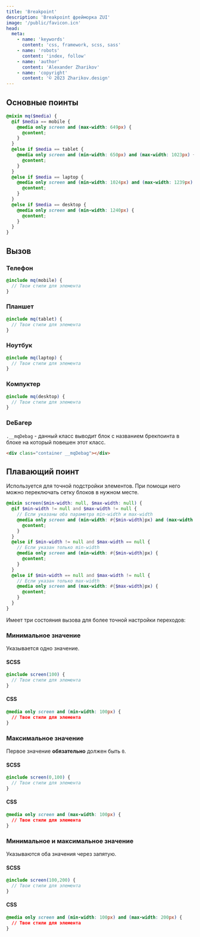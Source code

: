 ```yaml
---
title: 'Breakpoint'
description: 'Breakpoint фрейморка ZUI'
image: '/public/favicon.icn'
head:
  meta:
    - name: 'keywords'
      content: 'css, framework, scss, sass'
    - name: 'robots'
      content: 'index, follow'
    - name: 'author'
      content: 'Alexander Zharikov'
    - name: 'copyright'
      content: '© 2023 Zharikov.design'
---
```


## Основные поинты
```scss
@mixin mq($media) {
  @if $media == mobile {
    @media only screen and (max-width: 649px) {
      @content;
    }
  }
  @else if $media == tablet {
    @media only screen and (min-width: 650px) and (max-width: 1023px) {
      @content;
    }
  }
  @else if $media == laptop {
    @media only screen and (min-width: 1024px) and (max-width: 1239px) {
      @content;
    }
  }
  @else if $media == desktop {
    @media only screen and (min-width: 1240px) {
      @content;
    }
  }
}
```
## Вызов
### Телефон 
```scss
@include mq(mobile) {
  // Твои стили для элемента
}
```
### Планшет
```scss
@include mq(tablet) {
  // Твои стили для элемента
}
```
### Ноутбук
```scss
@include mq(laptop) {
  // Твои стили для элемента
}
```
### Компуктер
```scss
@include mq(desktop) {
  // Твои стили для элемента
}
```
### DeБагер
`.__mqDebag` - данный класс выводит блок с названием брекпоинта в блоке на который повешен этот класс.  
```html
<div class="container __mqDebag"></div>
```
## Плавающий поинт
Используется для точной подстройки элементов. При помощи него можно переключать сетку блоков в нужном месте.
```scss
@mixin screen($min-width: null, $max-width: null) {
  @if $min-width != null and $max-width != null {
    // Если указаны оба параметра min-width и max-width
    @media only screen and (min-width: #{$min-width}px) and (max-width: #{$max-width}px) {
      @content;
    }
  }
  @else if $min-width != null and $max-width == null {
    // Если указан только min-width
    @media only screen and (min-width: #{$min-width}px) {
      @content;
    }
  }
  @else if $min-width == null and $max-width != null {
    // Если указан только max-width
    @media only screen and (max-width: #{$max-width}px) {
      @content;
    }
  }
}
```
Имеет три состояния вызова для более точной настройки переходов:  
### Минимальное значение
Указывается одно значение.

#### SCSS
```scss
@include screen(100) {
  // Твои стили для элемента
}
```
#### CSS
```css
@media only screen and (min-width: 100px) {
  // Твои стили для элемента
}
```
### Максимальное значение
Первое значение **обязательно** должен быть `0`.
#### SCSS
```scss
@include screen(0,100) {
  // Твои стили для элемента
}
```
#### CSS
```css
@media only screen and (max-width: 100px) {
  // Твои стили для элемента
}
```
### Минимальное и максимальное значение
Указываются оба значения через запятую.
#### SCSS
```scss
@include screen(100,200) {
  // Твои стили для элемента
}
```
#### CSS
```css
@media only screen and (min-width: 100px) and (max-width: 200px) {
  // Твои стили для элемента
}
```